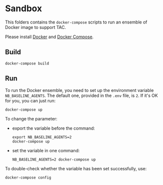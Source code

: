 # Sandbox

This folders contains the `docker-compose` scripts to run an ensemble of 
Docker image to support TAC.

Please install [Docker](https://www.docker.com/) and [Docker Compose](https://docs.docker.com/compose/).

## Build

    docker-compose build
    
## Run

To run the Docker ensemble, you need to set up the environment variable `NB_BASELINE_AGENTS`. 
The default one, provided in the `.env` file, is `2`. If it's OK for you, 
you can just run:

    docker-compose up
    
To change the parameter:

- export the variable before the command:

      export NB_BASELINE_AGENTS=2
      docker-compose up

- set the variable in one command:

      NB_BASELINE_AGENTS=2 docker-compose up
      
To double-check whether the variable has been set successfully, use:

    docker-compose config
